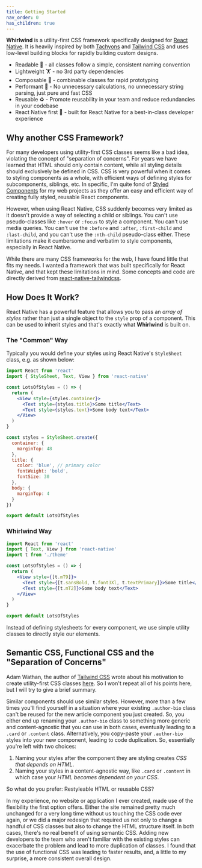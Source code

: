 ```yaml
---
title: Getting Started
nav_order: 0
has_children: true
---
```


**Whirlwind** is a utility-first CSS framework specifically designed for [React Native](https://reactnative.dev/). It is heavily inspired by both [Tachyons](https://tachyons.io/) and [Tailwind CSS](https://tailwindcss.com/) and uses low-level building blocks for rapidly building custom designs.

- Readable 👀 - all classes follow a simple, consistent naming convention
- Lightweight 🏋️ - no 3rd party dependencies
- Composable 🧱 - combinable classes for rapid prototyping
- Performant 🚀 - No unnecessary calculations, no unnecessary string parsing, just pure and fast CSS
- Reusable ♻️ - Promote reusability in your team and reduce redundancies in your codebase
- React Native first 🥇 - built for React Native for a best-in-class developer experience

## Why another CSS Framework?

For many developers using utility-first CSS classes seems like a bad idea, violating the concept of "separation of concerns". For years we have learned that HTML should only contain content, while all styling details should exclusively be defined in CSS. CSS is very powerful when it comes to styling components as a whole, with efficient ways of defining styles for subcomponents, siblings, etc. In specific, I'm quite fond of [Styled Components](https://styled-components.com/) for my web projects as they offer an easy and efficient way of creating fully styled, reusable React components.

However, when using React Native, CSS suddenly becomes very limited as it doesn't provide a way of selecting a child or siblings. You can't use pseudo-classes like `:hover` or `:focus` to style a component. You can't use media queries. You can't use the `:before` and `:after`, `:first-child` and `:last-child`, and you can't use the `:nth-child` pseudo-class either. These limitations make it cumbersome and verbatim to style components, especially in React Native.

While there are many CSS frameworks for the web, I have found little that fits my needs. I wanted a framework that was built specifically for React Native, and that kept these limitations in mind. Some concepts and code are directly derived from [react-native-tailwindcss](https://github.com/TVke/react-native-tailwindcss).

## How Does It Work?

React Native has a powerful feature that allows you to pass an _array of styles_ rather than just a single object to the `style` prop of a component. This can be used to inherit styles and that's exactly what **Whirlwind** is built on.

### The "Common" Way

Typically you would define your styles using React Native's `StyleSheet` class, e.g. as shown below:

```jsx
import React from 'react'
import { StyleSheet, Text, View } from 'react-native'

const LotsOfStyles = () => {
  return (
    <View style={styles.container}>
      <Text style={styles.title}>Some title</Text>
      <Text style={styles.text}>Some body text</Text>
    </View>
  )
}

const styles = StyleSheet.create({
  container: {
    marginTop: 48
  },
  title: {
    color: 'blue', // primary color
    fontWeight: 'bold',
    fontSize: 30
  },
  body: {
    marginTop: 4
  }
})

export default LotsOfStyles
```

### Whirlwind Way

```jsx
import React from 'react'
import { Text, View } from 'react-native'
import t from './theme'

const LotsOfStyles = () => {
  return (
    <View style={[t.mT9]}>
      <Text style={[t.sansBold, t.font3Xl, t.textPrimary]}>Some title</Text>
      <Text style={[t.mT2]}>Some body text</Text>
    </View>
  )
}

export default LotsOfStyles
```

Instead of defining stylesheets for every component, we use simple utility classes to directly style our elements.

## Semantic CSS, Functional CSS and the "Separation of Concerns"

Adam Wathan, the author of [Tailwind CSS](https://tailwindcss.com/) wrote about his motivation to create utility-first CSS classes [here](https://adamwathan.me/css-utility-classes-and-separation-of-concerns/). So I won't repeat all of his points here, but I will try to give a brief summary.

Similar components should use similar styles. However, more than a few times you'll find yourself in a situation where your existing `.author-bio` class can't be reused for the new article component you just created. So, you either end up renaming your `.author-bio` class to something more generic and content-agnostic that you can use in both cases, eventually leading to a `.card` or `.content` class. Alternatively, you copy-paste your `.author-bio` styles into your new component, leading to code duplication. So, essentially you're left with two choices:

1. Naming your styles after the component they are styling creates _CSS that depends on HTML_.
2. Naming your styles in a content-agnostic way, like `.card` or `.content` in which case your _HTML becomes dependent on your CSS_.

So what do you prefer: Restyleable HTML or reusable CSS?

In my experience, no website or application I ever created, made use of the flexibility the first option offers. Either the site remained pretty much unchanged for a very long time without us touching the CSS code ever again, or we did a major redesign that required us not only to change a handful of CSS classes but also to change the HTML structure itself. In both cases, there's no real benefit of using semantic CSS. Adding new developers to the team who aren't familiar with the existing styles can exacerbate the problem and lead to more duplication of classes. I found that the use of functional CSS was leading to faster results, and, a little to my surprise, a more consistent overall design.

